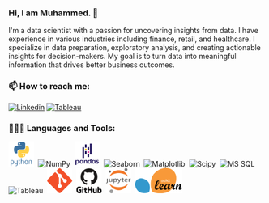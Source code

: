### Hi, I am Muhammed. 👋
I'm a data scientist with a passion for uncovering insights from data. I have experience in various industries including finance, retail, and healthcare. I specialize in data preparation, exploratory analysis, and creating actionable insights for decision-makers. My goal is to turn data into meaningful information that drives better business outcomes.


###  📫 How to reach me: 

[![Linkedin](https://img.shields.io/badge/linkedin-%230077B5.svg?&style=for-the-badge&logo=linkedin&logoColor=white)](https://www.linkedin.com/in/mkayaharman/)
[![Tableau](https://img.shields.io/badge/tableau-%2312100E.svg?&style=for-the-badge&logo=tableau&logoColor=orange)](https://public.tableau.com/app/profile/muhammed.kayaharman) 
 

###  👨🏻‍💻 Languages and Tools: 

<div>
  <img src="https://github.com/devicons/devicon/blob/master/icons/python/python-original-wordmark.svg" title="Python" alt="Python" width="50" height="50"/>&nbsp;
  <img src="https://github.com/numpy/numpy/blob/main/branding/logo/secondary/numpylogo2.png" title="NumPy" alt="NumPy" width="50" height="50"/>&nbsp;
  <img src="https://github.com/devicons/devicon/blob/master/icons/pandas/pandas-original-wordmark.svg" title="Pandas" alt="Pandas" width="50" height="50"/>&nbsp;
  <img src="https://seaborn.pydata.org/_images/logo-tall-lightbg.svg" title="Seaborn" alt="Seaborn" width=50" height="50"/>&nbsp;
  <img src="https://upload.wikimedia.org/wikipedia/commons/8/84/Matplotlib_icon.svg" title="Matplotlib" alt="Matplotlib" width="50" height="50"/>&nbsp;
  <img src="https://github.com/scipy/archive/blob/main/branding/logos/scipy_logo.svg" title="Scipy" alt="Scipy" width="50" height="50"/>&nbsp;
  <img src="https://upload.wikimedia.org/wikipedia/de/8/8c/Microsoft_SQL_Server_Logo.svg" title="MS SQL" alt="MS SQL" width="50" height="50"/>&nbsp;
  <img src="https://surveymonkey-assets.s3.amazonaws.com/papiasset/apps/logos/2e989404-aed0-41ea-9198-ddc1c76d7a4a" title="Tableau" alt="Tableau" height="50"/>&nbsp;
  <img src="https://github.com/devicons/devicon/blob/master/icons/git/git-original.svg" title="Git" alt="Git" height="50"/>&nbsp;
  <img src="https://github.com/devicons/devicon/blob/master/icons/github/github-original-wordmark.svg" title="GitHub" alt="GitHub" height="50"/>&nbsp; 
  <img src="https://github.com/devicons/devicon/blob/master/icons/jupyter/jupyter-original-wordmark.svg" title="Jupyter" alt="Jupyter" height="50"/>&nbsp; 
  <img src="https://github.com/scikit-learn/scikit-learn/blob/main/doc/logos/1280px-scikit-learn-logo.png" title="Scikit-learn" alt="Scikit-learn" height="50"/>&nbsp; 
 
  
  
</div>

